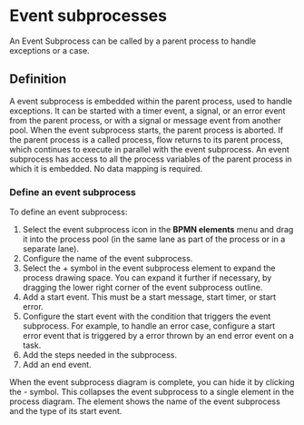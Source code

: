 # Event subprocesses

An Event Subprocess can be called by a parent process to handle exceptions or a case.

## Definition

A event subprocess is embedded within the parent process, used to handle exceptions. It can be started with a timer event, a signal, or an error event from the parent process, or with a signal or message event from another pool. When the event subprocess starts, the parent process is aborted. If the parent process is a called process, flow returns to its parent process, which continues to execute in parallel with the event subprocess. An event subprocess has access to all the process variables of the parent process in which it is embedded. No data mapping is required.

### Define an event subprocess

To define an event subprocess:

1. Select the event subprocess icon in the **BPMN elements** menu and drag it into the process pool (in the same lane as part of the process or in a separate lane).
2. Configure the name of the event subprocess. 
3. Select the + symbol in the event subprocess element to expand the process drawing space. You can expand it further if necessary, by dragging the lower right corner of the event subprocess outline.
4. Add a start event. This must be a start message, start timer, or start error.
5. Configure the start event with the condition that triggers the event subprocess. 
For example, to handle an error case, configure a start error event that is triggered by a error thrown by an end error event on a task.
6. Add the steps needed in the subprocess.
7. Add an end event.

When the event subprocess diagram is complete, you can hide it by clicking the - symbol. This collapses the event subprocess to a single element in the process diagram. The element shows the name of the event subprocess and the type of its start event.
